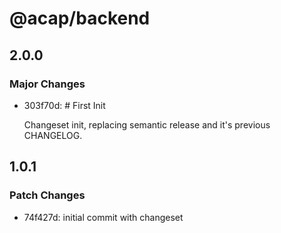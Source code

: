 # @acap/backend

## 2.0.0

### Major Changes

- 303f70d: # First Init

  Changeset init, replacing semantic release and it's previous CHANGELOG.
## 1.0.1

### Patch Changes

- 74f427d: initial commit with changeset
